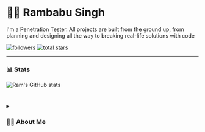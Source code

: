 # 🏄‍♂️ Rambabu Singh

I'm a Penetration Tester. All projects are built from the ground up, from planning and designing all the way to breaking real-life solutions with code

   <p align="left">
      <a href="https://github.com/godly-raam?tab=followers">
         <img alt="followers" title="Follow me on Github" src="https://custom-icon-badges.demolab.com/github/followers/godly-raam?color=236ad3&labelColor=1155ba&style=for-the-badge&logo=person-add&label=Follow&logoColor=white"/></a>
      <a href="https://github.com/godly-raam?tab=repositories&sort=stargazers">
         <img alt="total stars" title="Total stars on GitHub" src="https://custom-icon-badges.demolab.com/github/stars/godly-raam?color=55960c&style=for-the-badge&labelColor=488207&logo=star"/></a>
   </p>

---



### 📊 Stats

![Ram's GitHub stats](https://github-readme-stats.vercel.app/api?username=godly-raam&show_icons=true&theme=gruvbox)

<!-- ![GitHub Streak](https://streak-stats.demolab.com?user=godly-raam&theme=gruvbox&border_radius=4.5) -->

#

<details>
 <summary><h3>👨‍💻 About Me</h3></summary>
Diogenes is an experienced penetration tester and a skilled CTF player with a deep-rooted passion for cybersecurity. His journey in this field has been marked by consistent growth and a dedication to mastering the art of identifying and mitigating vulnerabilities.

From the onset of his career, he has immersed himself in various cybersecurity challenges and CTF competitions, honing his skills and gaining invaluable experience. His ability to think like an attacker and anticipate potential security flaws sets him apart in the industry. He is adept at conducting thorough vulnerability assessments, performing internal and external network penetration testing, and providing actionable insights to enhance security postures.

His core competencies include:
- Extensive Vulnerability Analysis & Patching
- Internal / External Network Penetration Testing + Red Team Operations
- Active Directory Penetration Testing
- Wireless Network Penetration Testing & Security
- Web Application Penetration & Security Testing + Patching
- Setup & Configuration of Secure Enterprise/Corporate Infrastructure
- Network Traffic Capture & Analysis
- Social Engineering + OSINT
- Linux System Administration & Linux Server Security + Hardening
- Bash & Python Scripting

He is not only dedicated to advancing his skills but also committed to sharing his knowledge with the cybersecurity community. Through his participation in CTF competitions and collaborative projects, he continually contributes to the growth and development of the field
